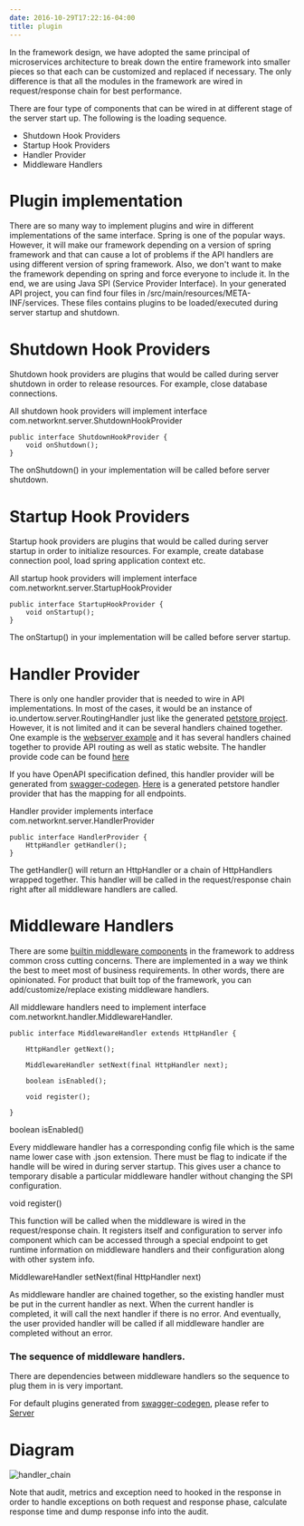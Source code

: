 ```yaml
---
date: 2016-10-29T17:22:16-04:00
title: plugin
---
```



In the framework design, we have adopted the same principal of microservices architecture to break
down the entire framework into smaller pieces so that each can be customized and replaced if 
necessary. The only difference is that all the modules in the framework are wired in request/response
chain for best performance. 

There are four type of components that can be wired in at different stage of the server start up. The
following is the loading sequence.

* Shutdown Hook Providers
* Startup Hook Providers
* Handler Provider
* Middleware Handlers

# Plugin implementation

There are so many way to implement plugins and wire in different implementations of the same 
interface. Spring is one of the popular ways. However, it will make our framework depending on 
a version of spring framework and that can cause a lot of problems if the API handlers are
using different version of spring framework. Also, we don't want to make the framework depending
on spring and force everyone to include it. In the end, we are using Java SPI 
(Service Provider Interface). In your generated API project, you can find four files in 
/src/main/resources/META-INF/services. These files contains plugins to be loaded/executed during
server startup and shutdown.



# Shutdown Hook Providers

Shutdown hook providers are plugins that would be called during server shutdown in order to release
resources. For example, close database connections.

All shutdown hook providers will implement interface com.networknt.server.ShutdownHookProvider

```
public interface ShutdownHookProvider {
    void onShutdown();
}

```
The onShutdown() in your implementation will be called before server shutdown.

# Startup Hook Providers

Startup hook providers are plugins that would be called during server startup in order to initialize
resources. For example, create database connection pool, load spring application context etc.

All startup hook providers will implement interface com.networknt.server.StartupHookProvider

```
public interface StartupHookProvider {
    void onStartup();
}
```

The onStartup() in your implementation will be called before server startup.
 
# Handler Provider

There is only one handler provider that is needed to wire in API implementations. In most of the
cases, it would be an instance of io.undertow.server.RoutingHandler just like the generated [petstore
project](https://github.com/networknt/light-java-example/tree/master/petstore). However, it is not
limited and it can be several handlers chained together. One example is the 
[webserver example](https://github.com/networknt/light-java-example/tree/master/webserver) and it
has several handlers chained together to provide API routing as well as static website. The handler
provide code can be found [here](https://github.com/networknt/light-java-example/blob/master/webserver/src/main/java/com/networknt/webserver/handler/WebServerHandlerProvider.java)

If you have OpenAPI specification defined, this handler provider will be generated from 
[swagger-codegen](https://github.com/networknt/swagger-codegen). [Here](https://github.com/networknt/light-java-example/blob/master/petstore/src/main/java/io/swagger/handler/PathHandlerProvider.java) 
is a generated petstore handler provider that has the mapping for all endpoints.

Handler provider implements interface com.networknt.server.HandlerProvider

```
public interface HandlerProvider {
    HttpHandler getHandler();
}

```

The getHandler() will return an HttpHandler or a chain of HttpHandlers wrapped together. This handler
will be called in the request/response chain right after all middleware handlers are called.


# Middleware Handlers

There are some [builtin middleware components](https://networknt.github.io/light-java/middleware/) 
in the framework to address common cross cutting concerns. There are implemented in a way we think
the best to meet most of business requirements. In other words, there are opinionated. For product
that built top of the framework, you can add/customize/replace existing middleware handlers. 

All middleware handlers need to implement interface com.networknt.handler.MiddlewareHandler.

```
public interface MiddlewareHandler extends HttpHandler {

    HttpHandler getNext();

    MiddlewareHandler setNext(final HttpHandler next);

    boolean isEnabled();

    void register();

}
```

boolean isEnabled() 

Every middleware handler has a corresponding config file which is the same name lower case 
with .json extension. There must be flag to indicate if the handle will be wired in during
server startup. This gives user a chance to temporary disable a particular middleware handler
without changing the SPI configuration.

void register()

This function will be called when the middleware is wired in the request/response chain. It registers
itself and configuration to server info component which can be accessed through a special endpoint
to get runtime information on middleware handlers and their configuration along with other system
info.

MiddlewareHandler setNext(final HttpHandler next)

As middleware handler are chained together, so the existing handler must be put in the current 
handler as next. When the current handler is completed, it will call the next handler if there is
no error. And eventually, the user provided handler will be called if all middleware handler are
completed without an error.

### The sequence of middleware handlers.

There are dependencies between middleware handlers so the sequence to plug them in is very important.

For default plugins generated from [swagger-codegen](https://networknt.github.io/light-java/tools/swagger-codegen/),
please refer to [Server](https://networknt.github.io/light-java/other/server/)

# Diagram

![handler_chain](/images/handler_chain.png)


Note that audit, metrics and exception need to hooked in the response in order to handle exceptions
on both request and response phase, calculate response time and dump response info into the audit.

